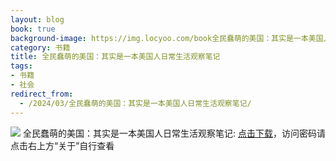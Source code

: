 ```yaml
---
layout: blog
book: true
background-image: https://img.locyoo.com/book全民蠢萌的美国：其实是一本美国人日常生活观察笔记.jpg
category: 书籍
title: 全民蠢萌的美国：其实是一本美国人日常生活观察笔记
tags:
- 书籍
- 社会
redirect_from:
  - /2024/03/全民蠢萌的美国：其实是一本美国人日常生活观察笔记/
---
```

![](https://img.locyoo.com/book全民蠢萌的美国：其实是一本美国人日常生活观察笔记.jpg)
全民蠢萌的美国：其实是一本美国人日常生活观察笔记: <a name = "ref1" href="https://url18.ctfile.com/f/50983618-1339196008-e1c88f?p=3619">点击下载</a>，访问密码请点击右上方“关于”自行查看
